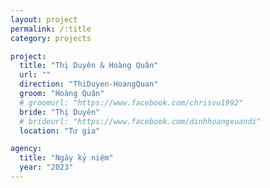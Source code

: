 ```yaml
---
layout: project
permalink: /:title
category: projects

project:
  title: "Thị Duyên & Hoàng Quân"
  url: ""
  direction: "ThiDuyen-HoangQuan"
  groom: "Hoàng Quân"
  # groomurl: "https://www.facebook.com/chrisvu1992"
  bride: "Thị Duyên"
  # brideurl: "https://www.facebook.com/dinhhoangxuandi"
  location: "Tư gia"

agency:
  title: "Ngày kỷ niệm"
  year: "2023"
---
```

